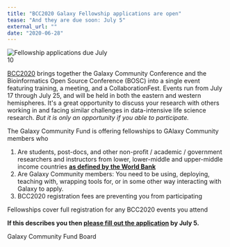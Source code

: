 ```yaml
---
title: "BCC2020 Galaxy Fellowship applications are open"
tease: "And they are due soon: July 5"
external_url: ""
date: "2020-06-28"
---
```


<div class="float-right">
<img  src="/src/images/galaxy-logos/galaxy-fellowships.png
" alt="Fellowship applications due July 10" style="max-width: 15rem" /><br />
</div>

[BCC2020](https://bcc2020.github.io) brings together the Galaxy Community Conference and the Bioinformatics Open Source Conference (BOSC) into a single event featuring training, a meeting, and a CollaborationFest. Events run from July 17 through July 25, and will be held in both the eastern and western hemispheres.  It's a great opportunity to discuss your research with others working in and facing similar challenges in data-intensive life science research. *But it is only an opportunity if you able to participate.*

The Galaxy Community Fund is offering fellowships to GAlaxy Community members who
1. Are students, post-docs, and other non-profit / academic / government researchers and instructors from lower, lower-middle and upper-middle income countries **[as defined by the World Bank](https://bit.ly/bcc2020wb)**
1. Are Galaxy Community members: You need to be using, deploying, teaching with, wrapping tools for, or in some other way interacting with Galaxy to apply.
1. BCC2020 registration fees are preventing you from participating

Fellowships cover full registration for any BCC2020 events you attend

**If this describes you then [please fill out the application](https://docs.google.com/forms/d/e/1FAIpQLSdTXI2-tdgtDZpj0IqrJAa50rPx3gS5des1MH_lLqSIisoPHA/viewform) by July 5.**

Galaxy Community Fund Board

